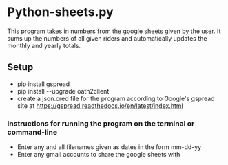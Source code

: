 # Python-sheets.py
This program takes in numbers from the google sheets given by the user. It sums up the numbers of all given riders and automatically updates the monthly and yearly totals. 

## Setup
* pip install gspread
* pip install --upgrade oath2client
* create a json.cred file for the program according to Google's gspread site at https://gspread.readthedocs.io/en/latest/index.html

### Instructions for running the program on the terminal or command-line
* Enter any and all filenames given as dates in the form mm-dd-yy
* Enter any gmail accounts to share the google sheets with


